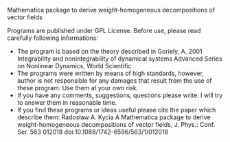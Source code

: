 Mathematica package to derive weight-homogeneous decompositions of vector fields


Programs are published under GPL License. Before use, please read carefully following informations:

- The program is based on the theory described in Goriely, A. 2001 Integrability and nonintegrability of dynamical systems Advanced Series on Nonlinear Dynamics, World Scientific
- The programs were written by means of high standards, however, author is not responsible for any damages that result from the use of these program. Use them at your own risk.
- If you have any comments, suggestions, questions please write. I will try to answer them in reasonable time.
- If you find these programs or ideas useful please cite the paper which describe them:
    Radosław A. Kycia A Mathematica package to derive weight-homogeneous decompositions of vector fields,
    J. Phys.: Conf. Ser. 563 012018 doi:10.1088/1742-6596/563/1/012018

